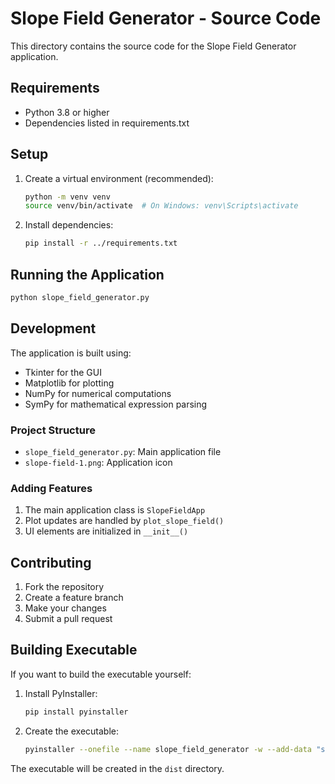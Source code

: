 # Slope Field Generator - Source Code

This directory contains the source code for the Slope Field Generator application.

## Requirements

- Python 3.8 or higher
- Dependencies listed in requirements.txt

## Setup

1. Create a virtual environment (recommended):
   ```bash
   python -m venv venv
   source venv/bin/activate  # On Windows: venv\Scripts\activate
   ```

2. Install dependencies:
   ```bash
   pip install -r ../requirements.txt
   ```

## Running the Application

```bash
python slope_field_generator.py
```

## Development

The application is built using:
- Tkinter for the GUI
- Matplotlib for plotting
- NumPy for numerical computations
- SymPy for mathematical expression parsing

### Project Structure

- `slope_field_generator.py`: Main application file
- `slope-field-1.png`: Application icon

### Adding Features

1. The main application class is `SlopeFieldApp`
2. Plot updates are handled by `plot_slope_field()`
3. UI elements are initialized in `__init__()`

## Contributing

1. Fork the repository
2. Create a feature branch
3. Make your changes
4. Submit a pull request

## Building Executable

If you want to build the executable yourself:

1. Install PyInstaller:
   ```bash
   pip install pyinstaller
   ```

2. Create the executable:
   ```bash
   pyinstaller --onefile --name slope_field_generator -w --add-data "slope-field-1.png;." slope_field_generator.py
   ```

The executable will be created in the `dist` directory.
